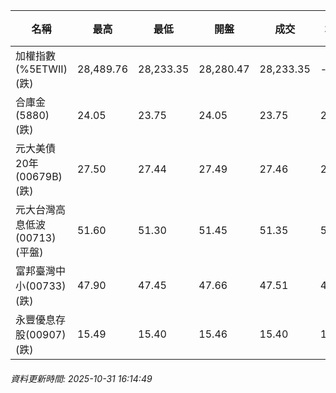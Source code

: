 | 名稱 | 最高 | 最低 | 開盤 | 成交 | 均價 | 成交金額(億) | 昨收 | 漲跌幅 | 漲跌 | 總量 | 昨量 | 振幅 |
| -------- | -------- | -------- | -------- |-------- | -------- | -------- |-------- |-------- |-------- | -------- | -------- |-------- |
|加權指數(%5ETWII) (跌)|28,489.76|28,233.35|28,280.47|28,233.35|-|5,594.40|28,287.53|0.19%|54.18|8,274,145|0|0.91%|
|合庫金(5880) (跌)|24.05|23.75|24.05|23.75|23.79|3.60|24.00|1.04%|0.25|15,125|11,265|1.25%|
|元大美債20年(00679B) (跌)|27.50|27.44|27.49|27.46|27.47|8.14|27.57|0.40%|0.11|29,626|43,642|0.22%|
|元大台灣高息低波(00713) (平盤)|51.60|51.30|51.45|51.35|51.45|4.92|51.35|0.00%|0.00|9,554|12,848|0.58%|
|富邦臺灣中小(00733) (跌)|47.90|47.45|47.66|47.51|47.61|0.359|47.74|0.48%|0.23|753|1,034|0.94%|
|永豐優息存股(00907) (跌)|15.49|15.40|15.46|15.40|15.44|0.094|15.50|0.65%|0.10|611|1,370|0.58%|
###### 資料更新時間: 2025-10-31 16:14:49